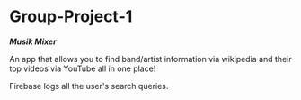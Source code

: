# Group-Project-1


***Musik Mixer***

An app that allows you to find band/artist information via wikipedia and their top videos via YouTube all in one place!

Firebase logs all the user's search queries.


